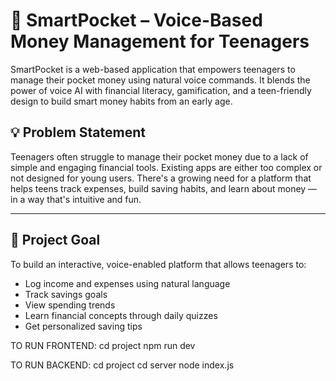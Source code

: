 # 🧠 SmartPocket – Voice-Based Money Management for Teenagers

SmartPocket is a web-based application that empowers teenagers to manage their pocket money using natural voice commands. It blends the power of voice AI with financial literacy, gamification, and a teen-friendly design to build smart money habits from an early age.

## 💡 Problem Statement

Teenagers often struggle to manage their pocket money due to a lack of simple and engaging financial tools. Existing apps are either too complex or not designed for young users. There's a growing need for a platform that helps teens track expenses, build saving habits, and learn about money — in a way that's intuitive and fun.

---

## 🎯 Project Goal

To build an interactive, voice-enabled platform that allows teenagers to:
- Log income and expenses using natural language
- Track savings goals
- View spending trends
- Learn financial concepts through daily quizzes
- Get personalized saving tips

TO RUN FRONTEND:
cd project
npm run dev

TO RUN BACKEND:
cd project
cd server
node index.js
